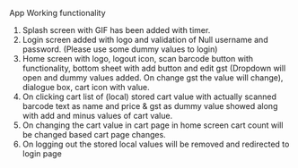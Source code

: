 App Working functionality 

1. Splash screen with GIF has been added with timer.
2. Login screen added with logo and validation of Null username and password. (Please use some dummy values to login)
3. Home screen with logo, logout icon, scan barcode button with functionality, bottom sheet with add button and edit gst (Dropdown will open and dummy values added. On change gst the value will change), dialogue box, cart icon with value.
4. On clicking cart list of (local) stored cart value with actually scanned barcode text as name and price & gst as dummy value showed along with add and minus values of cart value.
5. On changing the cart value in cart page in home screen cart count will be changed based cart page changes.
6. On logging out the stored local values will be removed and redirected to login page
